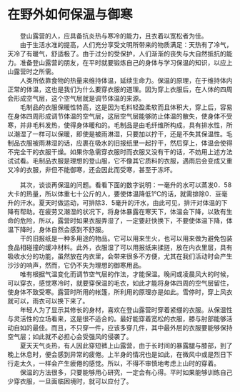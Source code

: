 # 在野外如何保温与御寒  
  
&emsp;&emsp;登山露营的人，应具备抗炎热与寒冷的能力，且衣着以宽松者为佳。  
&emsp;&emsp;由于生活水准的提高，人们充分享受文明所带来的物质满足：天热有了冷气，天冷了有暖气，舒适极了。由于过分的受保护，人们渐渐的丧失与大自然抵抗的能力。准备登山露营的朋友，在平时就要锻炼自己的身体与学习保温的知识，以应上山露营时之所需。  
&emsp;&emsp;人类所依靠食物的热量来维持体温，延续生命力。保温的原理，在于维持体内正常的体温，这也是我们为什么要穿衣服的道理。因为穿上衣服后，在人体的四周会形成空气层，这个空气层就是调节体温的来源。  
&emsp;&emsp;毛制品的衣服保暖性特高，这是因为毛料轻盈柔软而且体积大，穿上后，容易在身体四周形成调节体温的空气层，这层空气层能够防止体温的散失，使身体不受寒，并非毛料发热，使得身体暖和的。毛制品是由毛纤维所构成，具有排水性，所以潮湿了一样可以保暖，即使是被雨淋湿，只要加以拧干，还是不失其保温性。毛制品衣服被雨淋湿的话，应裹在吸水的旧报纸里一起拧干，然后穿上，体温会使得不完全干的衣服干燥。如果你急需穿衣服时而衣服又没有干的话，不妨用上述方法试试看。毛制品衣服是理想的登山服，它不像其它质料的衣服，遇雨后会变成又重又冷的衣服，非但不能御寒，还会因此而受寒，甚至于冻坏。  
  
&emsp;&emsp;其次，谈谈再保温的问题。看看下面的数字说明：一毫升的水可以蒸发0．58大卡的热量，所以体重七十公斤的人，要使体温降低1℃的话，就需排除0．豆毫升的汗水。夏天时做运动，可排除3．5毫升的汗水，由此可见，排汗对体温的下降有帮助。在疲劳又潮湿的状况下，将身体暴露在寒天下，体温会下降，以致有生命的危险，所以，露营时如果衣服弄湿了，一定要赶快换下，不要使体温下降，体温下降时，身体自然会感到不舒服。  
&emsp;&emsp;干的旧报纸是一种多用途的物品。它可以用来生火，也可以用来做为避免包装食品相碰撞的缓冲材料。此外，衣服湿了可以用报纸来揉搓，放在内衣里层，具有吸收水分的功能，虽然放在内衣里，会带来很多不方便，尤其在我们活动时会产生沙沙的响声，然而，它仍不失为理想的御寒用品。  
&emsp;&emsp;唯有根据气温变化而调节空气层的作法，才能保温。晚间或凌晨风大的时候，可以穿衣，感觉寒冷时，就要穿保温的毛衣，如此才能将身体四周的空气层留住，使身体不致受寒。露营时所用的帐篷，所利用的原理亦是如此。雪停时，穿上风衣就可以，雨衣可以换下来了。  
&emsp;&emsp;年轻人为了显示其修长的身材，喜欢在登山露营时穿着紧绷的衣服。从保温性与灵活性的立场看来，这是很不适合的。最好能穿着宽松的衣服，膝与肘部能够活动自如的最佳。而且，不只穿一件，应该多穿几件，其中最外层的衣服要能够保持空气层；如此就不必担心会受强风的侵袭了。  
&emsp;&emsp;夏天天气炎热，有人因此穿短裤上山露营，由于长时间的暴露腿与膝部，到了晚上休息时，便会感到异常的疲倦。上半身的情况也是如此，在微风中或是烈日下行走太久，一样会产生疲倦的感觉。所以，不得不审慎地考虑上山时的穿着。  
&emsp;&emsp;保温的方法很多，只要能够用心研究，一定会有心得。平时如果能够训练自己少穿衣服，一旦面临困境时，就可以应付了。  